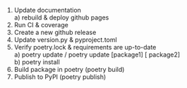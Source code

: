 1. Update documentation  
    a) rebuild & deploy github pages
2. Run CI & coverage
3. Create a new github release
4. Update version.py & pyproject.toml
5. Verify poetry.lock & requirements are up-to-date  
    a) poetry update / poetry update [package1] [ package2]  
    b) poetry install
6. Build package in poetry (poetry build)
7. Publish to PyPI (poetry publish)